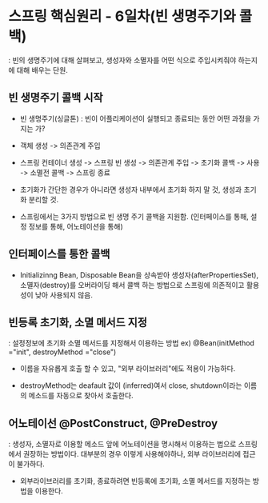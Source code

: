 <h1>스프링 핵심원리 - 6일차(빈 생명주기와 콜백) </h1>
: 빈의 생명주기에 대해 살펴보고, 생성자와 소멸자를 어떤 식으로 주입시켜줘야 하는지에 대해
배우는 단원.

## 빈 생명주기 콜백 시작

- 빈 생명주기(싱글톤) : 빈이 어플리케이션이 실행되고 종료되는 동안 어떤 과정을 가지는 가?

- 객체 생성 -> 의존관계 주입

- 스프링 컨테이너 생성 -> 스프링 빈 생성 -> 의존관계 주입 -> 초기화 콜백 -> 사용 -> 소멸전 콜백 -> 스프링 종료

- 초기화가 간단한 경우가 아니라면 생성자 내부에서 초기화 하지 말 것, 생성과 초기화 분리할 것.

- 스프링에서는 3가지 방법으로 빈 생명 주기 콜백을 지원함.
    (인터페이스를 통해, 설정 정보를 통해, 어노테이션을 통해)

## 인터페이스를 통한 콜백

- Initializinng Bean, Disposable Bean을 상속받아 생성자(afterPropertiesSet), 소멸자(destroy)를
  오버라이딩 해서 콜백 하는 방법으로 스프링에 의존적이고 활용성이 낮아 사용되지 않음.

## 빈등록 초기화, 소멸 메서드 지정

: 설정정보에 초기화 소멸 메서드를 지정해서 이용하는 방법
  ex) @Bean(initMethod ="init", destroyMethod ="close")

- 이름을 자유롭게 호출 할 수 있고, "외부 라이브러리"에도 적용이 가능하다.

- destroyMethod는 deafault 값이 (inferred)여서 close, shutdown이라는 이름의 메소드를
  자동으로 찾아서 호출한다.

## 어노테이선 @PostConstruct, @PreDestroy
: 생성자, 소멸자로 이용할 메소드 앞에 어노테이션을 명시해서 이용하는 법으로 스프링에서 권장하는
 방법이다. 대부분의 경우 이렇게 사용해야하나, 외부 라이브러리에 접근이 불가하다.

 - 외부라이브러리를 초기화, 종료하려면 빈등록에 초기화, 소멸 메서드를 지정하는 방법을      이용한다.